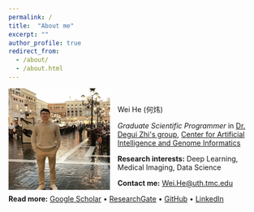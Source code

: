 ```yaml
---
permalink: /
title:  "About me"
excerpt: ""
author_profile: true
redirect_from: 
  - /about/
  - /about.html
---
```


<img src="/images/profile_img.png" alt="drawing" width="200" height="200" style="float: left; padding-right:15px"/> <br>

Wei He (何炜)


*Graduate Scientific Programmer* in [Dr. Degui Zhi's group](https://zhigroup.github.io/), [Center for Artificial Intelligence and Genome Informatics](https://sbmi.uth.edu/aigi)


**Research interests:**  Deep Learning, Medical Imaging, Data Science

**Contact me:** [Wei.He@uth.tmc.edu](mailto:Wei.He@uth.tmc.edu)

**Read more:** 
[Google Scholar](https://scholar.google.com/citations?user=tQeEfhkAAAAJ&hl=en) • [ResearchGate](#) • [GitHub](https://github.com/wayne953) • [LinkedIn](https://www.linkedin.com/in/wei-cuwt/)
